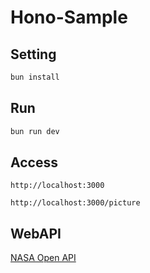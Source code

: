 # Hono-Sample

## Setting

```bash
bun install
```

## Run

```bash
bun run dev
```

## Access

```
http://localhost:3000
```
```
http://localhost:3000/picture
```

## WebAPI

[NASA Open API](https://api.nasa.gov/)
